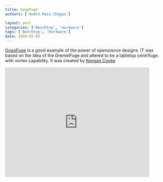 ```yaml
---
title: GogoFuge
authors: ['André Maia Chagas']

layout: post
categories: ['Benchtop', 'Hardware']
tags: ['Benchtop', 'Hardware']
date: 2020-05-05
---
```


[GogoFuge](https://diybio.org/2012/06/12/gogofuge/) is a good example of the power of opensource designs. IT was based on the idea of the DremelFuge and altered to be a tabletop centrifuge with vortex capability. It was created by [Keegan Cooke](fablabatschool.org/profile/KeeganCooke)


<iframe width="474" height="360" src="https://www.youtube.com/embed/Qcl04sqXqY4" frameborder="0" allow="accelerometer; autoplay; encrypted-media; gyroscope; picture-in-picture" allowfullscreen></iframe>
